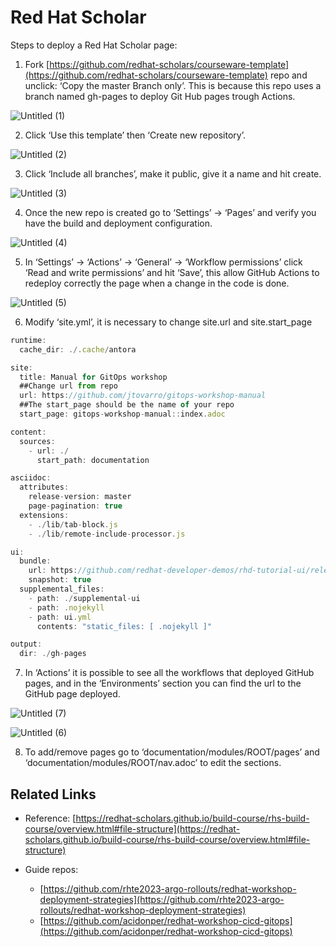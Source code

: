 # Red Hat Scholar
Steps to deploy a Red Hat Scholar page:

1) Fork [https://github.com/redhat-scholars/courseware-template](https://github.com/redhat-scholars/courseware-template) repo and unclick: ‘Copy the master Branch only’. This is because this repo uses a branch named gh-pages to deploy Git Hub pages trough Actions.

![Untitled (1)](https://user-images.githubusercontent.com/95486210/226349082-30cb26d1-4d2e-4392-9040-820197aad154.png)

2) Click ‘Use this template’ then ‘Create new repository’.

![Untitled (2)](https://user-images.githubusercontent.com/95486210/226349353-b5047c7d-7b4e-4989-8953-caf389505aef.png)

3) Click ‘Include all branches’, make it public, give it a name and hit create.

![Untitled (3)](https://user-images.githubusercontent.com/95486210/226349223-8f1b96c8-3ea3-4c79-89b7-d2a667c6709e.png)

4) Once the new repo is created go to ‘Settings’ → ‘Pages’ and verify you have the build and deployment configuration.

![Untitled (4)](https://user-images.githubusercontent.com/95486210/226349400-6b22e9d3-68dc-425e-a5f9-5b7c56246f4a.png)

5) In ‘Settings’ → ‘Actions’ → ‘General’ → ‘Workflow permissions’ click ‘Read and write permissions’ and hit ‘Save’, this allow GitHub Actions to redeploy correctly the page when a change in the code is done.

![Untitled (5)](https://user-images.githubusercontent.com/95486210/226349440-7f860717-06bd-40d6-8b06-5ff35aa52ba1.png)

6) Modify ‘site.yml’, it is necessary to change site.url and site.start_page

```jsx
runtime:
  cache_dir: ./.cache/antora

site:
  title: Manual for GitOps workshop
  ##Change url from repo
  url: https://github.com/jtovarro/gitops-workshop-manual
  ##The start_page should be the name of your repo
  start_page: gitops-workshop-manual::index.adoc

content:
  sources:
    - url: ./
      start_path: documentation

asciidoc:
  attributes:
    release-version: master
    page-pagination: true
  extensions:
    - ./lib/tab-block.js
    - ./lib/remote-include-processor.js

ui:
  bundle:
    url: https://github.com/redhat-developer-demos/rhd-tutorial-ui/releases/download/v0.1.9/ui-bundle.zip
    snapshot: true
  supplemental_files:
    - path: ./supplemental-ui
    - path: .nojekyll
    - path: ui.yml
      contents: "static_files: [ .nojekyll ]"

output:
  dir: ./gh-pages
```

7) In ‘Actions’ it is possible to see all the workflows that deployed GitHub pages, and in the ‘Environments’ section you can find the url to the GitHub page deployed.

![Untitled (7)](https://user-images.githubusercontent.com/95486210/226348602-4c078e47-0933-4244-bbf7-d87b5d6b2eba.png)

![Untitled (6)](https://user-images.githubusercontent.com/95486210/226349568-57501c42-d894-4b80-b7c9-5d97a06a7afd.png)

8) To add/remove pages go to ‘documentation/modules/ROOT/pages’ and ‘documentation/modules/ROOT/nav.adoc’ to edit the sections. 

## Related Links
- Reference: [https://redhat-scholars.github.io/build-course/rhs-build-course/overview.html#file-structure](https://redhat-scholars.github.io/build-course/rhs-build-course/overview.html#file-structure)

- Guide repos: 
  - [https://github.com/rhte2023-argo-rollouts/redhat-workshop-deployment-strategies](https://github.com/rhte2023-argo-rollouts/redhat-workshop-deployment-strategies)
  - [https://github.com/acidonper/redhat-workshop-cicd-gitops](https://github.com/acidonper/redhat-workshop-cicd-gitops)
